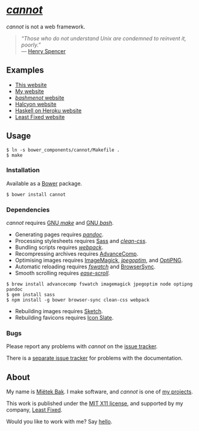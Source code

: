 [_cannot_](http://cannot.mietek.io/)
====================================

_cannot_ is not a web framework.

> _“Those who do not understand Unix are condemned to reinvent it, poorly.”_  
> — [Henry Spencer](http://en.wikipedia.org/wiki/Henry_Spencer)


Examples
--------

- [This website](https://github.com/mietek/cannot-website/)
- [My website](https://github.com/mietek/mietek-website/)
- [_bashmenot_ website](https://github.com/mietek/bashmenot-website/)
- [Halcyon website](https://github.com/mietek/halcyon-website/)
- [Haskell on Heroku website](https://github.com/mietek/haskell-on-heroku-website/)
- [Least Fixed website](https://github.com/mietek/least-fixed-website/)


Usage
-----

```
$ ln -s bower_components/cannot/Makefile .
$ make
```


### Installation

Available as a [Bower](http://bower.io/) package.

```
$ bower install cannot
```


### Dependencies

_cannot_ requires [GNU _make_](http://gnu.org/software/make/) and [GNU _bash_](http://gnu.org/software/bash/).

- Generating pages requires [_pandoc_](http://johnmacfarlane.net/pandoc/).
- Processing stylesheets requires [Sass](http://sass-lang.com/) and [_clean-css_](https://github.com/jakubpawlowicz/clean-css/).
- Bundling scripts requires [_webpack_](http://webpack.github.io/).
- Recompressing archives requires [Advance<span class="small-caps">Comp</span>](http://advancemame.sourceforge.net/comp-readme.html).
- Optimising images requires [ImageMagick](http://www.imagemagick.org/), [_jpegoptim_](https://github.com/tjko/jpegoptim/), and [OptiPNG](http://optipng.sourceforge.net/).
- Automatic reloading requires [_fswatch_](https://github.com/emcrisostomo/fswatch/) and [BrowserSync](http://www.browsersync.io/).
- Smooth scrolling requires [_ease-scroll_](https://github.com/mietek/ease-scroll/).

```
$ brew install advancecomp fswatch imagemagick jpegoptim node optipng pandoc
$ gem install sass
$ npm install -g bower browser-sync clean-css webpack
```

- Rebuilding images requires [Sketch](http://bohemiancoding.com/sketch/).
- Rebuilding favicons requires [Icon Slate](http://www.kodlian.com/apps/icon-slate/).


### Bugs

Please report any problems with _cannot_ on the [issue tracker](https://github.com/mietek/cannot/issues/).

There is a [separate issue tracker](https://github.com/mietek/cannot-website/issues/) for problems with the documentation.


About
-----

My name is [Miëtek Bak](http://mietek.io/).  I make software, and _cannot_ is one of [my projects](http://mietek.io/projects/).

This work is published under the [MIT X11 license](http://cannot.mietek.io/license/), and supported by my company, [Least Fixed](http://leastfixed.com/).

Would you like to work with me?  Say [hello](http://mietek.io/).
